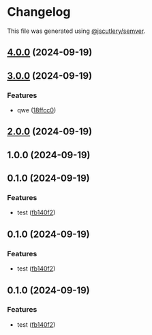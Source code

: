 # Changelog

This file was generated using [@jscutlery/semver](https://github.com/jscutlery/semver).

## [4.0.0](https://github.com/pawelkociubinski/nx-workbench/compare/serverless-3.0.0...serverless-4.0.0) (2024-09-19)

## [3.0.0](https://github.com/pawelkociubinski/nx-workbench/compare/serverless-2.0.0...serverless-3.0.0) (2024-09-19)


### Features

* qwe ([18ffcc0](https://github.com/pawelkociubinski/nx-workbench/commit/18ffcc074adf787811da13da8b9e98cf6f0188e4))

## [2.0.0](https://github.com/pawelkociubinski/nx-workbench/compare/serverless-1.0.0...serverless-2.0.0) (2024-09-19)

## 1.0.0 (2024-09-19)

## 0.1.0 (2024-09-19)


### Features

* test ([fb140f2](https://github.com/pawelkociubinski/nx-workbench/commit/fb140f291d7664260aa982685d7bea8a4b030307))

## 0.1.0 (2024-09-19)


### Features

* test ([fb140f2](https://github.com/pawelkociubinski/nx-workbench/commit/fb140f291d7664260aa982685d7bea8a4b030307))

## 0.1.0 (2024-09-19)


### Features

* test ([fb140f2](https://github.com/pawelkociubinski/nx-workbench/commit/fb140f291d7664260aa982685d7bea8a4b030307))
